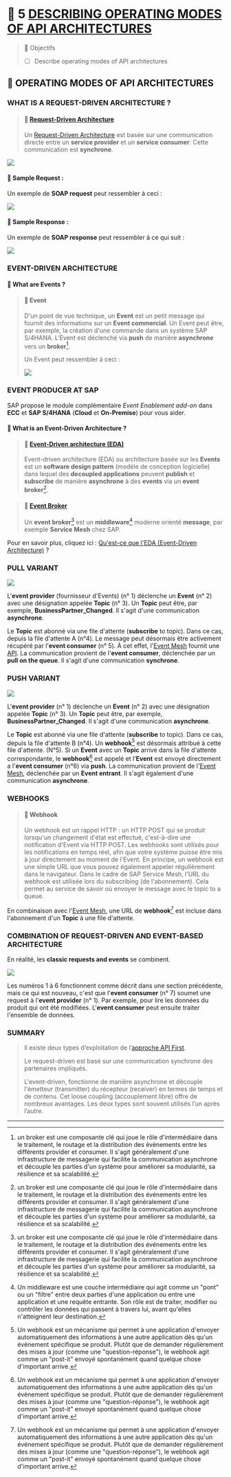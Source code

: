 # 🌸 5 [DESCRIBING OPERATING MODES OF API ARCHITECTURES](https://learning.sap.com/learning-journeys/developing-with-sap-integration-suite/describing-operating-modes-of-api-architectures_b47895bf-cd5c-45f0-8bef-11384e978629)

> 🌺 Objectifs
>
> - [ ] Describe operating modes of API architectures

## 🌸 OPERATING MODES OF API ARCHITECTURES

### WHAT IS A REQUEST-DRIVEN ARCHITECTURE ?

> #### 🍧 [Request-Driven Architecture](../☼%20UNIT%200%20-%20Lexicon/♠%20Request-Driven%20Architecture.md)
>
> Un [Request-Driven Architecture](../☼%20UNIT%200%20-%20Lexicon/♠%20Request-Driven%20Architecture.md) est basée sur une communication directe entre un **service provider** et un **service consumer**. Cette communication est **synchrone**.

![](./assets/CLD900_U1_L5_01.png)

#### 💮 **Sample Request** :

Un exemple de **SOAP request** peut ressembler à ceci :

![](./assets/CLD900_20_U1L3_001_scr.png)

#### 💮 Sample Response :

Un exemple de **SOAP response** peut ressembler à ce qui suit :

![](./assets/CLD900_20_U1L3_002_scr.png)

### EVENT-DRIVEN ARCHITECTURE

#### 💮 **What are Events** ?

> #### 🍧 Event
>
> D'un point de vue technique, un **Event** est un petit message qui fournit des informations sur un **Event commercial**. Un Event peut être, par exemple, la création d'une commande dans un système SAP S/4HANA. L'Event est déclenché via **push** de manière **asynchrone** vers un **broker**[^1].
>
> Un Event peut ressembler à ceci :
>
> ![](./assets/CLD900_20_U1L3_003_scr.png)

### EVENT PRODUCER AT SAP

SAP propose le module complémentaire _Event Enablement add-on_ dans **ECC** et **SAP S/4HANA** (**Cloud** et **On-Premise**) pour vous aider.

#### 💮 **What is an Event-Driven Architecture** ?

> #### 🍧 [Event-Driven architecture (EDA)](../☼%20UNIT%200%20-%20Lexicon/♠%20Event-Driven%20Architecture.md)
>
> Event-driven architecture (EDA) ou architecture basée sur les **Events** est un **software design pattern** (modèle de conception logicielle) dans lequel des **decoupled applications** peuvent **publish** et **subscribe** de manière **asynchrone** à des **events** via un **event broker**[^1].

> #### 🍧 [Event Broker]()
>
> Un **event broker**[^1] est un **middleware**[^2] moderne orienté **message**, par exemple **Service Mesh** chez SAP.

Pour en savoir plus, cliquez ici : [Qu'est-ce que l'EDA (Event-Driven Architecture)](https://aws.amazon.com/what-is/eda/) ?

### PULL VARIANT

![](./assets/CLD900_20_U1L3_005.png)

L'**event provider** (fournisseur d'Events) (n° 1) déclenche un **Event** (n° 2) avec une désignation appelée **Topic** (n° 3). Un **Topic** peut être, par exemple, **BusinessPartner_Changed**. Il s'agit d'une communication **asynchrone**.

Le **Topic** est abonné via une file d'attente (**subscribe** to topic). Dans ce cas, depuis la file d'attente A (n°4). Le message peut désormais être activement récupéré par l'**event consumer** (n° 5). À cet effet, l'[Event Mesh](../☼%20UNIT%200%20-%20Lexicon/♠%20Event%20Mesh.md) fournit une [API](../☼%20UNIT%200%20-%20Lexicon/♠%20API.md). La communication provient de l'**event consumer**, déclenchée par un **pull on the queue**. Il s'agit d'une communication **synchrone**.

### PUSH VARIANT

![](./assets/CLD900_20_U1L3_006.png)

L'**event provider** (n° 1) déclenche un **Event** (n° 2) avec une désignation appelée **Topic** (n° 3). Un **Topic** peut être, par exemple, **BusinessPartner_Changed**. Il s'agit d'une communication **asynchrone**.

Le **Topic** est abonné via une file d'attente (**subscribe** to topic). Dans ce cas, depuis la file d'attente B (n°4). Un **webhook**[^3] est désormais attribué à cette file d'attente. (N°5). Si un **Event** avec un **Topic** arrive dans la file d'attente correspondante, le **webhook**[^3] est appelé et l'**Event** est envoyé directement a l'**event consumer** (n°6) via **push**. La communication provient de l'[Event Mesh](../☼%20UNIT%200%20-%20Lexicon/♠%20Event%20Mesh.md), déclenchée par un **Event entrant**. Il s'agit également d'une communication **asynchrone**.

### WEBHOOKS

> #### 🍧 Webhook
>
> Un webhook est un rappel HTTP : un HTTP POST qui se produit lorsqu'un changement d'état est effectué, c'est-à-dire une notification d'Event via HTTP POST. Les webhooks sont utilisés pour les notifications en temps réel, afin que votre système puisse être mis à jour directement au moment de l'Event. En principe, un webhook est une simple URL que vous pouvez également appeler régulièrement dans le navigateur. Dans le cadre de SAP Service Mesh, l'URL du webhook est utilisée lors du subscribing (de l'abonnement). Cela permet au service de savoir où envoyer le message avec le topic to a queue.

En combinaison avec l'[Event Mesh](../☼%20UNIT%200%20-%20Lexicon/♠%20Event%20Mesh.md), une URL de **webhook**[^3] est incluse dans l'abonnement d'un **Topic** à une file d'attente.

### COMBINATION OF REQUEST-DRIVEN AND EVENT-BASED ARCHITECTURE

En réalité, les **classic requests and events** se combinent.

![](./assets/CLD900_20_U1L3_007.png)

Les numéros 1 à 6 fonctionnent comme décrit dans une section précédente, mais ce qui est nouveau, c'est que l'**event consumer** (n° 7) soumet une request à l'**event provider** (n° 1). Par exemple, pour lire les données du produit qui ont été modifiées. L'**event consumer** peut ensuite traiter l'ensemble de données.

### SUMMARY

> Il existe deux types d’exploitation de l’[approche API First](../☼%20UNIT%200%20-%20Lexicon/♠%20API%20First%20Approach.md).
>
> Le request-driven est basé sur une communication synchrone des partenaires impliqués.
>
> L'event-driven, fonctionne de manière asynchrone et découple l'émetteur (transmitter) du récepteur (receiver) en termes de temps et de contenu. Cet loose coupling (accouplement libre) offre de nombreux avantages. Les deux types sont souvent utilisés l’un après l’autre.

---

[^1]: un broker est une composante clé qui joue le rôle d'intermédiaire dans le traitement, le routage et la distribution des événements entre les différents provider et consumer. Il s'agit généralement d'une infrastructure de messagerie qui facilite la communication asynchrone et découple les parties d'un système pour améliorer sa modularité, sa résilience et sa scalabilité.
[^2]: Un middleware est une couche intermédiaire qui agit comme un "pont" ou un "filtre" entre deux parties d'une application ou entre une application et une requête entrante. Son rôle est de traiter, modifier ou contrôler les données qui passent à travers lui, avant qu'elles n'atteignent leur destination.
[^3]: Un webhook est un mécanisme qui permet à une application d'envoyer automatiquement des informations à une autre application dès qu'un événement spécifique se produit. Plutôt que de demander régulièrement des mises à jour (comme une "question-réponse"), le webhook agit comme un "post-it" envoyé spontanément quand quelque chose d'important arrive.
